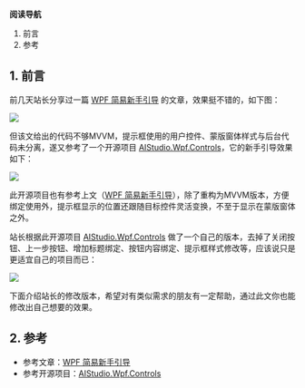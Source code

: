 **阅读导航**

1. 前言
2. 参考

## 1. 前言

前几天站长分享过一篇 [WPF 简易新手引导](https://www.cnblogs.com/ZXdeveloper/p/8391864.html) 的文章，效果挺不错的，如下图：

![](https://img1.dotnet9.com/2022/05/5001.gif)

但该文给出的代码不够MVVM，提示框使用的用户控件、蒙版窗体样式与后台代码未分离，遂又参考了一个开源项目 [AIStudio.Wpf.Controls](https://gitee.com/akwkevin/aistudio.-wpf.-controls)，它的新手引导效果如下：

![](https://img1.dotnet9.com/2022/05/5202.gif)

此开源项目也有参考上文（[WPF 简易新手引导](https://www.cnblogs.com/ZXdeveloper/p/8391864.html)），除了重构为MVVM版本，方便绑定使用外，提示框显示的位置还跟随目标控件灵活变换，不至于显示在蒙版窗体之外。

站长根据此开源项目 [AIStudio.Wpf.Controls](https://gitee.com/akwkevin/aistudio.-wpf.-controls) 做了一个自己的版本，去掉了关闭按钮、上一步按钮、增加标题绑定、按钮内容绑定、提示框样式修改等，应该说只是更适宜自己的项目而已：

![](https://img1.dotnet9.com/2022/05/5201.gif)

下面介绍站长的修改版本，希望对有类似需求的朋友有一定帮助，通过此文你也能修改出自己想要的效果。

## 2. 参考

- 参考文章：[WPF 简易新手引导](https://www.cnblogs.com/ZXdeveloper/p/8391864.html)
- 参考开源项目：[AIStudio.Wpf.Controls](https://gitee.com/akwkevin/aistudio.-wpf.-controls)